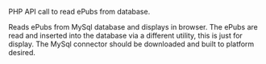 PHP API call to read ePubs from database.

Reads ePubs from MySql database and displays in browser. The ePubs are read and inserted 
into the database via a different utility, this is just for display. The MySql connector
should be downloaded and built to platform desired.
